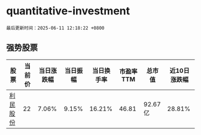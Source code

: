 # quantitative-investment

`最后更新时间：2025-06-11 12:18:22 +0800`

## 强势股票

|股票|当前价|当日涨跌幅|当日振幅|当日换手率|市盈率TTM|总市值|近10日涨跌幅|
|----|----|----|----|----|----|----|----|
|[利民股份](https://xueqiu.com/S/SZ002734)|22|7.06%|9.15%|16.21%|46.81|92.67亿|28.81%|
